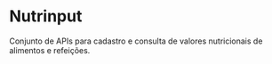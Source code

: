 # Nutrinput

Conjunto de APIs para cadastro e consulta de valores nutricionais de alimentos e refeições.
